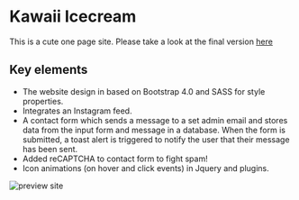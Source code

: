 # Kawaii Icecream

This is a cute one page site.
Please take a look at the final version [here](http://cookiesandwifi.ovh/kawaii-icecream/)

## Key elements

* The website design in based on Bootstrap 4.0 and SASS for style properties.
* Integrates an Instagram feed.
* A contact form which sends a message to a set admin email and stores data from the input form  and message in a database. When the form is submitted, a toast alert is triggered to notify the user that their message has been sent.
* Added reCAPTCHA to contact form to fight spam! 
* Icon animations (on hover and click events) in Jquery and plugins.

![preview site](https://github.com/clairedonut/kawaii-icecream/blob/master/preview.png?raw=true)
